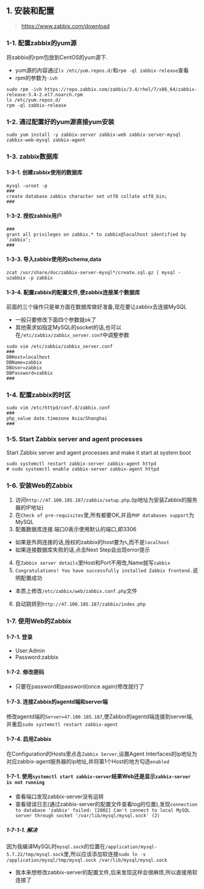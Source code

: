 ## 1. 安装和配置
> https://www.zabbix.com/download
### 1-1. 配置zabbix的yum源
将zabbix的rpm包放到CentOS的yum源下.
+ yum源的内容通过`ls /etc/yum.repos.d/`和`rpm -ql zabbix-release`查看
+ rpm的参数为`-ivh`
```
sudo rpm -ivh https://repo.zabbix.com/zabbix/3.4/rhel/7/x86_64/zabbix-release-3.4-2.el7.noarch.rpm
ls /etc/yum.repos.d/
rpm -ql zabbix-release
```
### 1-2. 通过配置好的yum源直接yum安装
```
sudo yum install -y zabbix-server zabbix-web zabbix-server-mysql zabbix-web-mysql zabbix-agent
```


### 1-3. zabbix数据库
#### 1-3-1. 创建zabbix使用的数据库
```
mysql -uroot -p
###
create database zabbix character set utf8 collate utf8_bin;
###
```
#### 1-3-2. 授权zabbix用户
```
###
grant all privileges on zabbix.* to zabbix@localhost identified by 'zabbix';
###
```
#### 1-3-3. 导入zabbix使用的schema,data
```
zcat /usr/share/doc/zabbix-server-mysql*/create.sql.gz | mysql -uzabbix -p zabbix
```
#### 1-3-4. 配置zabbix的配置文件,使zabbix连接某个数据库
前面的三个操作只是单方面在数据库做好准备,现在要让zabbix去连接MySQL
+ 一般只要修改下面四个参数就ok了
+ 其他需求如指定MySQL的socket的话,也可以在`/etc/zabbix/zabbix_server.conf`中调整参数
```
sudo vim /etc/zabbix/zabbix_server.conf
###
DBHost=localhost
DBName=zabbix
DBUser=zabbix
DBPassword=zabbix
###
```
### 1-4. 配置zabbix的时区
```
sudo vim /etc/httpd/conf.d/zabbix.conf
###
php_value date.timezone Asia/Shanghai
###
```

### 1-5. Start Zabbix server and agent processes
Start Zabbix server and agent processes and make it start at system boot
```
sudo systemctl restart zabbix-server zabbix-agent httpd
# sudo systemctl enable zabbix-server zabbix-agent httpd
```

### 1-6. 安装Web的Zabbix
1. 访问`http://47.100.185.187/zabbix/setup.php`.(ip地址为安装Zabbix的服务器的IP地址)
2. 在`Check of pre-requisites`里,所有都要OK,并且`PHP databases support`为MySQL
3. 配置数据库连接.端口0表示使用默认的端口,即3306
+ 如果是外网连接的话,授权的zabbix的host要为`%`,而不是`localhost`
+ 如果连接数据库失败的话,点击Next Step会出现error提示
4. 在`Zabbix server details`里Host和Port不用改,Name就写`zabbix`
5. `Congratulations! You have successfully installed Zabbix frontend.`说明配置成功
+ 本质上修改`/etc/zabbix/web/zabbix.conf.php`文件
6. 自动跳转到`http://47.100.185.187/zabbix/index.php`

### 1-7. 使用Web的Zabbix
#### 1-7-1. 登录
+ User:Admin
+ Password:zabbix
#### 1-7-2. 修改密码
+ 只要在password和password(once again)修改就行了
#### 1-7-3. 连接Zabbix的agentd端和server端
修改agentd端的`Server=47.100.185.187`,使Zabbix的agentd端连接到server端,并重启`sudo systemctl restart zabbix-agent`
#### 1-7-4. 启用Zabbix
在Configuration的Hosts里点击`Zabbix Server`,设置Agent Interfaces的ip地址为对应zabbix-agent服务器的ip地址,并将第1个Host的地方勾选`enabled`

#### 1-7-1. 使用`systemctl start zabbix-server`结果Web还是显示`zabbix-server is not running`
+ 查看端口发现zabbix-server没有运转
+ 查看错误日志(通过zabbix-server的配置文件查看log的位置),发现`connection to database 'zabbix' failed: [2002] Can't connect to local MySQL server through socket '/var/lib/mysql/mysql.sock' (2)`
##### 1-7-1-1. 解决
因为我编译MySQL时`mysql.sock`的位置在`/application/mysql-5.7.22/tmp/mysql.sock`里,所以应该添加软连接`sudo ln -s /application/mysql/tmp/mysql.sock /var/lib/mysql/mysql.sock`
+ 我本来想修改zabbix-server的配置文件,后来发现这样会很麻烦,所以直接用软连接了
